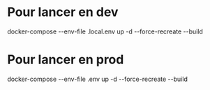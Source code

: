 # Pour lancer en dev

docker-compose --env-file .local.env up -d --force-recreate --build


# Pour lancer en prod
docker-compose --env-file .env up -d --force-recreate --build
